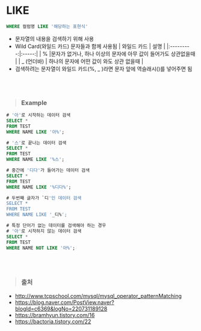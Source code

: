 # LIKE
```sql
WHERE 컬럼명 LIKE '해당하는 표현식'
```
- 문자열의 내용을 검색하기 위해 사용
- Wild Card(와일드 카드) 문자들과 함께 사용됨
  | 와일드 카드 | 설명 |
  |:---------:|:-----:|
  | % |문자가 없거나, 하나 이상의 문자에 아무 값이 들어가도 상관없을때 |
  | _ (언더바) | 하나의 문자에 어떤 값이 와도 상관 없을때 |
- 검색하려는 문자열이 와일드 카드(%, _ )라면 문자 앞에 역슬래시(\)를 넣어주면 됨

<br><br>
> ### Example
```sql
# '아'로 시작하는 데이터 검색
SELECT *
FROM TEST
WHERE NAME LIKE '아%';

# '스'로 끝나는 데이터 검색
SELECT *
FROM TEST
WHERE NAME LIKE '%스';

# 중간에 '디다'가 들어가는 데이터 검색
SELECT *
FROM TEST
WHERE NAME LIKE '%디다%';

# 두번째 글자가 `디'인 데이터 검색
SELECT *
FROM TEST
WHERE NAME LIKE '_디%';
```
```sql
# 특정 단어가 없는 데이터를 검색해야 하는 경우
# '아'로 시작하지 않는 데이터 검색
SELECT *
FROM TEST
WHERE NAME NOT LIKE '아%';
```

<br><br>
> ### 출처
- http://www.tcpschool.com/mysql/mysql_operator_patternMatching
- https://blog.naver.com/PostView.naver?blogId=c6369&logNo=220731189128
- https://bramhyun.tistory.com/16
- https://bactoria.tistory.com/22
